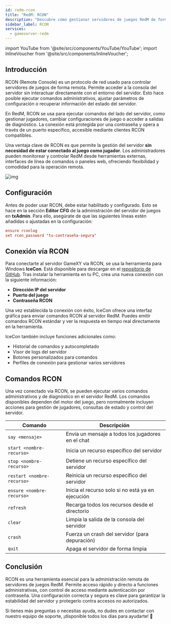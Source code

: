 ```yaml
---
id: redm-rcon
title: "RedM: RCON"
description: "Descubre cómo gestionar servidores de juegos RedM de forma remota, segura y eficiente sin estar dentro del juego → Aprende más ahora"
sidebar_label: RCON
services:
  - gameserver-redm
---
```


import YouTube from '@site/src/components/YouTube/YouTube';
import InlineVoucher from '@site/src/components/InlineVoucher';

## Introducción

RCON (Remote Console) es un protocolo de red usado para controlar servidores de juegos de forma remota. Permite acceder a la consola del servidor sin interactuar directamente con el entorno del servidor. Esto hace posible ejecutar comandos administrativos, ajustar parámetros de configuración o recuperar información del estado del servidor.

En RedM, RCON se usa para ejecutar comandos del lado del servidor, como gestionar jugadores, cambiar configuraciones de juego o acceder a salidas de diagnóstico. La conexión está protegida por una contraseña y opera a través de un puerto específico, accesible mediante clientes RCON compatibles.

Una ventaja clave de RCON es que permite la gestión del servidor **sin necesidad de estar conectado al juego como jugador**. Los administradores pueden monitorear y controlar RedM desde herramientas externas, interfaces de línea de comandos o paneles web, ofreciendo flexibilidad y comodidad para la operación remota.

![img](https://screensaver01.zap-hosting.com/index.php/s/iEAHnZ6FnQdWn7e/preview)

<InlineVoucher />

## Configuración

Antes de poder usar RCON, debe estar habilitado y configurado. Esto se hace en la sección **Editor CFG** de la administración del servidor de juegos en **txAdmin**. Para ello, asegúrate de que las siguientes líneas estén añadidas o ajustadas en la configuración:

```cfg
ensure rconlog
set rcon_password "tu-contraseña-segura"
```



## Conexión vía RCON

Para conectarte al servidor GameXY vía RCON, se usa la herramienta para Windows **IceCon**. Está disponible para descargar en el [repositorio de GitHub](https://github.com/icedream/icecon). Tras instalar la herramienta en tu PC, crea una nueva conexión con la siguiente información:

- **Dirección IP del servidor**  
- **Puerto del juego**
- **Contraseña RCON**

Una vez establecida la conexión con éxito, IceCon ofrece una interfaz gráfica para enviar comandos RCON al servidor RedM. Puedes emitir comandos RCON estándar y ver la respuesta en tiempo real directamente en la herramienta.

IceCon también incluye funciones adicionales como:

- Historial de comandos y autocompletado  
- Visor de logs del servidor  
- Botones personalizados para comandos  
- Perfiles de conexión para gestionar varios servidores



## Comandos RCON

Una vez conectado vía RCON, se pueden ejecutar varios comandos administrativos y de diagnóstico en el servidor RedM. Los comandos disponibles dependen del motor del juego, pero normalmente incluyen acciones para gestión de jugadores, consultas de estado y control del servidor.

| Comando                   | Descripción                                       |
| ------------------------- | ------------------------------------------------- |
| `say <mensaje>`           | Envía un mensaje a todos los jugadores en el chat|
| `start <nombre-recurso>`  | Inicia un recurso específico del servidor         |
| `stop <nombre-recurso>`   | Detiene un recurso específico del servidor        |
| `restart <nombre-recurso>`| Reinicia un recurso específico del servidor       |
| `ensure <nombre-recurso>` | Inicia el recurso solo si no está ya en ejecución |
| `refresh`                 | Recarga todos los recursos desde el directorio    |
| `clear`                   | Limpia la salida de la consola del servidor       |
| `crash`                   | Fuerza un crash del servidor (para depuración)    |
| `quit`                    | Apaga el servidor de forma limpia                  |



## Conclusión

RCON es una herramienta esencial para la administración remota de servidores de juegos RedM. Permite acceso rápido y directo a funciones administrativas, con control de acceso mediante autenticación por contraseña. Una configuración correcta y segura es clave para garantizar la estabilidad del servidor y protegerlo contra accesos no autorizados.

Si tienes más preguntas o necesitas ayuda, no dudes en contactar con nuestro equipo de soporte, ¡disponible todos los días para ayudarte! 🙂

<InlineVoucher />